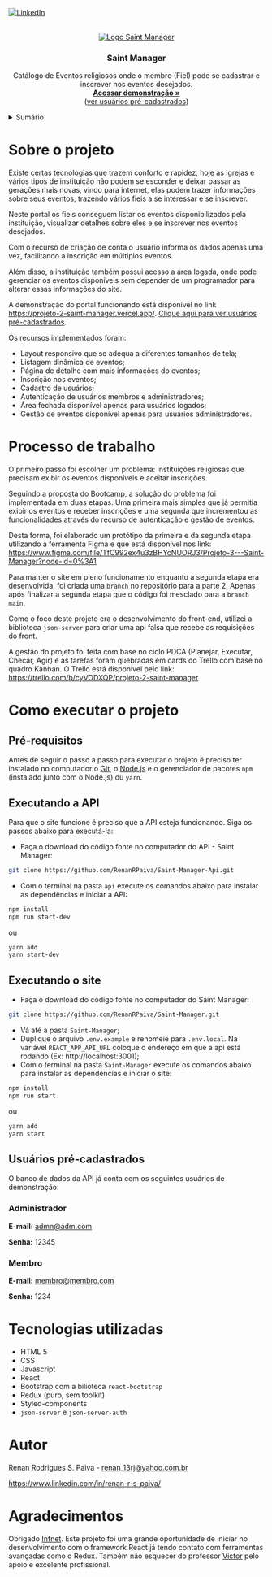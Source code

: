 <!-- BADGES -->
[![LinkedIn](https://img.shields.io/badge/-LinkedIn-black.svg?style=for-the-badge&logo=linkedin&colorB=555)](https://www.linkedin.com/in/renan-r-s-paiva/)


<br />
<div align="center">
 <a href="https://projeto-2-saint-manager.vercel.app/">
   <img src="https://user-images.githubusercontent.com/101148797/182462855-8fb807ce-9ba6-4bd2-8fbd-1fd51d1e094a.png" alt="Logo Saint Manager">
 </a>
 
  <h3 align="center">Saint Manager</h3>

  <p align="center">
    Catálogo de Eventos religiosos onde o membro (Fiel) pode se cadastrar e inscrever nos eventos desejados.
    <br />
    <a href="https://projeto-2-saint-manager.vercel.app/"><strong>Acessar demonstração »</strong></a>
    <br />
    (<a href="#usuários-pré-cadastrados">ver usuários pré-cadastrados</a>)
  </p>
  </div>
  
  <details>
  <summary>Sumário</summary>
  <ol>
    <li><a href="#sobre-o-projeto">Sobre o projeto</a></li>
    <li><a href="#processo-de-trabalho">Processo de trabalho</a></li>
    <li>
      <a href="#como-executar-o-projeto">Como executar o projeto</a>
      <ul>
        <li><a href="#pré-requisitos">Pré-requisitos</a></li>
        <li><a href="#executando-a-api">Executando a API</a></li>
        <li><a href="#executando-o-site">Executando o site</a></li>
        <li><a href="#usuários-pré-cadastrados">Usuários pré-cadastrados</a></li>
      </ul>
    </li>
    <li><a href="#tecnologias-utilizadas">Tecnologias utilizadas</a></li>
    <li><a href="#autor">Autor</a></li>
    <li><a href="#agradecimentos">Agradecimentos</a></li>
  </ol>
</details>

# Sobre o projeto

Existe certas tecnologias que trazem conforto e rapidez, hoje as igrejas e vários tipos de instituição não podem se esconder e deixar passar as gerações mais novas, vindo para internet, elas podem trazer informações sobre seus eventos, trazendo vários fieis a se interessar e se inscrever.

Neste portal os fieis conseguem listar os eventos disponibilizados pela instituição, visualizar detalhes sobre eles e se inscrever nos eventos desejados.

Com o recurso de criação de conta o usuário informa os dados apenas uma vez, facilitando a inscrição em múltiplos eventos.

Além disso, a instituição também possui acesso a área logada, onde pode gerenciar os eventos disponíveis sem depender de um programador para alterar essas informações do site.

A demonstração do portal funcionando está disponível no link https://projeto-2-saint-manager.vercel.app/. [Clique aqui para ver usuários pré-cadastrados](#usuários-pré-cadastrados).

Os recursos implementados foram:

- Layout responsivo que se adequa a diferentes tamanhos de tela;
- Listagem dinâmica de eventos;
- Página de detalhe com mais informações do eventos;
- Inscrição nos eventos;
- Cadastro de usuários;
- Autenticação de usuários membros e administradores;
- Área fechada disponível apenas para usuários logados;
- Gestão de eventos disponível apenas para usuários administradores.

# Processo de trabalho

O primeiro passo foi escolher um problema: instituições religiosas que precisam exibir os eventos disponíveis e aceitar inscrições.

Seguindo a proposta do Bootcamp, a solução do problema foi implementada em duas etapas. Uma primeira mais simples que já permitia exibir os eventos e receber inscrições e uma segunda que incrementou as funcionalidades através do recurso de autenticação e gestão de eventos.

Desta forma, foi elaborado um protótipo da primeira e da segunda etapa utilizando a ferramenta Figma e que está disponível nos link: https://www.figma.com/file/TfC992ex4u3zBHYcNUORJ3/Projeto-3---Saint-Manager?node-id=0%3A1

Para manter o site em pleno funcionamento enquanto a segunda etapa era desenvolvida, foi criada uma `branch` no repositório para a parte 2. Apenas após finalizar a segunda etapa que o código foi mesclado para a `branch` `main`.

Como o foco deste projeto era o desenvolvimento do front-end, utilizei a biblioteca `json-server` para criar uma api falsa que recebe as requisições do front.

A gestão do projeto foi feita com base no ciclo PDCA (Planejar, Executar, Checar, Agir) e as tarefas foram quebradas em cards do Trello com base no quadro Kanban. O Trello está disponível pelo link: https://trello.com/b/cyVODXQP/projeto-2-saint-manager

# Como executar o projeto

## Pré-requisitos

Antes de seguir o passo a passo para executar o projeto é preciso ter instalado no computador o [Git](https://git-scm.com/), o [Node.js](https://nodejs.org) e o gerenciador de pacotes `npm` (instalado junto com o Node.js) ou `yarn`.

## Executando a API

Para que o site funcione é preciso que a API esteja funcionando. Siga os passos abaixo para executá-la:

- Faça o download do código fonte no computador do API - Saint Manager:
```sh
git clone https://github.com/RenanRPaiva/Saint-Manager-Api.git
```

- Com o terminal na pasta `api` execute os comandos abaixo para instalar as dependências e iniciar a API:
```sh
npm install
npm run start-dev
```
ou

```sh
yarn add
yarn start-dev
```
## Executando o site

- Faça o download do código fonte no computador do Saint Manager:
```sh
git clone https://github.com/RenanRPaiva/Saint-Manager.git
```
- Vá até a pasta `Saint-Manager`;
- Duplique o arquivo `.env.example` e renomeie para `.env.local`. Na variável `REACT_APP_API_URL` coloque o endereço em que a api está rodando (Ex: http://localhost:3001);
- Com o terminal na pasta `Saint-Manager` execute os comandos abaixo para instalar as dependências e iniciar o site:
```sh
npm install
npm run start
```
ou

```sh
yarn add
yarn start
```
## Usuários pré-cadastrados

O banco de dados da API já conta com os seguintes usuários de demonstração:

### Administrador

**E-mail:** admn@adm.com

**Senha:** 12345

### Membro

**E-mail:** membro@membro.com

**Senha:** 1234

# Tecnologias utilizadas
- HTML 5
- CSS
- Javascript
- React
- Bootstrap com a bilioteca `react-bootstrap`
- Redux (puro, sem toolkit)
- Styled-components
- `json-server` e `json-server-auth`

# Autor
Renan Rodrigues S. Paiva - renan_13rj@yahoo.com.br

https://www.linkedin.com/in/renan-r-s-paiva/

# Agradecimentos

Obrigado [Infnet](https://www.infnet.edu.br/). Este projeto foi uma grande oportunidade de iniciar no desenvolvimento com o framework React já tendo contato com ferramentas avançadas como o Redux. Também não esquecer do professor [Victor](https://www.linkedin.com/in/victorassis/) pelo apoio e excelente profissional.



